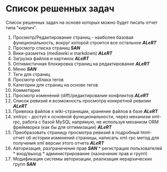 # Список решенных задач #

Список решенных задач на основе которых можно будет писать отчет типа "кирпич".

  1. Просмотр/Редактирование страниц - наиболее базовая функциональность, вокруг которой строится все остальное _**ALeRT**_
  1. Просмотр списка страниц _**SAN**_
  1. Вики-разметка (mediawiki и markdown) _**ALeRT**_
  1. Загрузка файлов и картинок  _**ALeRT**_
  1. Оптимистичная блокировка страниц на редактирование _**ALeRT**_
  1. Меню _**SAN**_
  1. Теги для страниц
  1. Просмотр облака тегов
  1. Категории для страниц на основе тегов
  1. Комметарии
  1. Просмотр изменений (diff)/редактирование конфликтов _**ALeRT**_
  1. Список ревизий и возможность просмотра конкретной ревизии _**ALeRT**_
  1. Привязка файлов к wiki-страницам, хранение файлов в базе  _**ALeRT**_
  1. xmlrpc - доступ к основной функциональности, через механизм xml-rpc, работа с базой MySQL напрямую, не используя механизм ORM фреймворка (как бы для оптимизации)  _**ALeRT**_
  1. Преобразовать страницу просмотра ревизий в подробный html-отчет об истории изменений страницы, написать xml-rpc метод для получения xml версии этого отчета  _**ALeRT**_
  1. Авторизация, разграничение прав _**SAN**_
    * регистрация пользователей
    * вход/выход
    * администрирование (назначение прав и групп)
  1. Модификация системы авторизации, реализация иерархических групп _**SAN**_